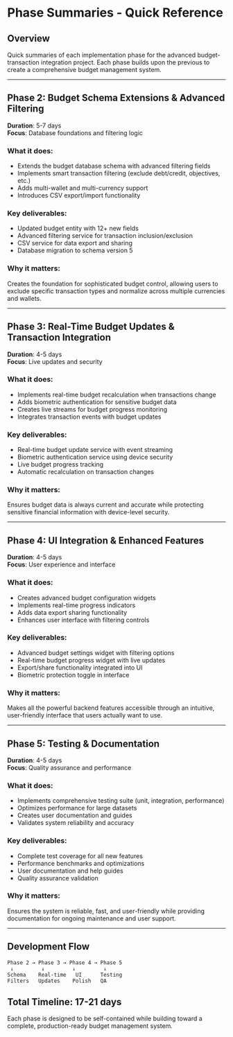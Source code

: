 # Phase Summaries - Quick Reference

## Overview
Quick summaries of each implementation phase for the advanced budget-transaction integration project. Each phase builds upon the previous to create a comprehensive budget management system.

---

## Phase 2: Budget Schema Extensions & Advanced Filtering
**Duration**: 5-7 days  
**Focus**: Database foundations and filtering logic

### What it does:
- Extends the budget database schema with advanced filtering fields
- Implements smart transaction filtering (exclude debt/credit, objectives, etc.)
- Adds multi-wallet and multi-currency support
- Introduces CSV export/import functionality

### Key deliverables:
- Updated budget entity with 12+ new fields
- Advanced filtering service for transaction inclusion/exclusion
- CSV service for data export and sharing
- Database migration to schema version 5

### Why it matters:
Creates the foundation for sophisticated budget control, allowing users to exclude specific transaction types and normalize across multiple currencies and wallets.

---

## Phase 3: Real-Time Budget Updates & Transaction Integration
**Duration**: 4-5 days  
**Focus**: Live updates and security

### What it does:
- Implements real-time budget recalculation when transactions change
- Adds biometric authentication for sensitive budget data
- Creates live streams for budget progress monitoring
- Integrates transaction events with budget updates

### Key deliverables:
- Real-time budget update service with event streaming
- Biometric authentication service using device security
- Live budget progress tracking
- Automatic recalculation on transaction changes

### Why it matters:
Ensures budget data is always current and accurate while protecting sensitive financial information with device-level security.

---

## Phase 4: UI Integration & Enhanced Features
**Duration**: 4-5 days  
**Focus**: User experience and interface

### What it does:
- Creates advanced budget configuration widgets
- Implements real-time progress indicators
- Adds data export sharing functionality
- Enhances user interface with filtering controls

### Key deliverables:
- Advanced budget settings widget with filtering options
- Real-time budget progress widget with live updates
- Export/share functionality integrated into UI
- Biometric protection toggle in interface

### Why it matters:
Makes all the powerful backend features accessible through an intuitive, user-friendly interface that users actually want to use.

---

## Phase 5: Testing & Documentation
**Duration**: 4-5 days  
**Focus**: Quality assurance and performance

### What it does:
- Implements comprehensive testing suite (unit, integration, performance)
- Optimizes performance for large datasets
- Creates user documentation and guides
- Validates system reliability and accuracy

### Key deliverables:
- Complete test coverage for all new features
- Performance benchmarks and optimizations
- User documentation and help guides
- Quality assurance validation

### Why it matters:
Ensures the system is reliable, fast, and user-friendly while providing documentation for ongoing maintenance and user support.

---

## Development Flow
```
Phase 2 → Phase 3 → Phase 4 → Phase 5
 ↓         ↓         ↓         ↓
Schema    Real-time   UI      Testing
Filters   Updates    Polish   QA
```

## Total Timeline: 17-21 days
Each phase is designed to be self-contained while building toward a complete, production-ready budget management system.

